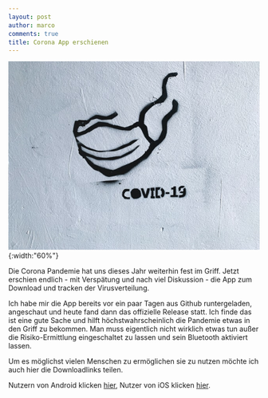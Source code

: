 ```yaml
---
layout: post
author: marco
comments: true
title: Corona App erschienen
---
```

![Corona alt ><](/assets/images/corona.jpg){:width:"60%"}

Die Corona Pandemie hat uns dieses Jahr weiterhin fest im Griff.
Jetzt erschien endlich - mit Verspätung und nach viel Diskussion - die App zum Download
und tracken der Virusverteilung.


Ich habe mir die App bereits vor ein paar Tagen aus Github runtergeladen, angeschaut und heute
fand dann das offizielle Release statt.
Ich finde das ist eine gute Sache und hilft höchstwahrscheinlich die Pandemie etwas in den Griff zu bekommen.
Man muss eigentlich nicht wirklich etwas tun außer die Risiko-Ermittlung eingeschaltet zu lassen und sein Bluetooth aktiviert
lassen.

Um es möglichst vielen Menschen zu ermöglichen sie zu nutzen möchte ich auch hier die
Downloadlinks teilen.

Nutzern von Android klicken [hier](https://play.google.com/store/apps/details?id=de.rki.coronawarnapp), Nutzer von iOS klicken [hier](https://apps.apple.com/de/app/corona-warn-app/id1512595757).
